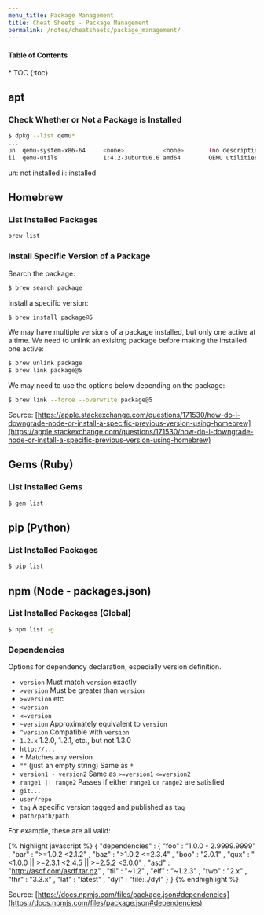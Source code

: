 ```yaml
---
menu_title: Package Management
title: Cheat Sheets - Package Management
permalink: /notes/cheatsheets/package_management/
---
```


<h4>Table of Contents</h4>
* TOC
{:toc}

## apt

### Check Whether or Not a Package is Installed

```bash
$ dpkg --list qemu*
...
un  qemu-system-x86-64     <none>           <none>       (no description available)
ii  qemu-utils             1:4.2-3ubuntu6.6 amd64        QEMU utilities
```

un: not installed
ii: installed

## Homebrew

### List Installed Packages

```bash
brew list
```

### Install Specific Version of a Package

Search the package:

```bash
$ brew search package
```

Install a specific version:

```bash
$ brew install package@5
```

We may have multiple versions of a package installed, but only one active at a time. We need to unlink an exisitng package before making the installed one active:

```bash
$ brew unlink package
$ brew link package@5
```

We may need to use the options below depending on the package:

```bash
$ brew link --force --overwrite package@5
```

<span class="info-source">Source: [https://apple.stackexchange.com/questions/171530/how-do-i-downgrade-node-or-install-a-specific-previous-version-using-homebrew](https://apple.stackexchange.com/questions/171530/how-do-i-downgrade-node-or-install-a-specific-previous-version-using-homebrew)</span>

## Gems (Ruby)

### List Installed Gems

```bash
$ gem list
```

## pip (Python)

### List Installed Packages

```bash
$ pip list
```

## npm (Node - packages.json)

### List Installed Packages (Global)

```bash
$ npm list -g
```

### Dependencies

Options for dependency declaration, especially version definition.

- `version` Must match `version` exactly
- `>version` Must be greater than `version`
- `>=version` etc
- `<version`
- `<=version`
- `~version` Approximately equivalent to `version`
- `^version` Compatible with `version`
- `1.2.x` 1.2.0, 1.2.1, etc., but not 1.3.0
- `http://...`
- `*` Matches any version
- `""` (just an empty string) Same as `*`
- `version1 - version2` Same as `>=version1` `<=version2`
- `range1 || range2` Passes if either `range1` or `range2` are satisfied
- `git...`
- `user/repo`
- `tag` A specific version tagged and published as `tag`
- `path/path/path`

For example, these are all valid:

{% highlight javascript %}
{ "dependencies" :
  { "foo" : "1.0.0 - 2.9999.9999"
  , "bar" : ">=1.0.2 <2.1.2"
  , "baz" : ">1.0.2 <=2.3.4"
  , "boo" : "2.0.1"
  , "qux" : "<1.0.0 || >=2.3.1 <2.4.5 || >=2.5.2 <3.0.0"
  , "asd" : "http://asdf.com/asdf.tar.gz"
  , "til" : "~1.2"
  , "elf" : "~1.2.3"
  , "two" : "2.x"
  , "thr" : "3.3.x"
  , "lat" : "latest"
  , "dyl" : "file:../dyl"
  }
}
{% endhighlight %}

<span class="info-source">Source: [https://docs.npmjs.com/files/package.json#dependencies](https://docs.npmjs.com/files/package.json#dependencies)</span>
